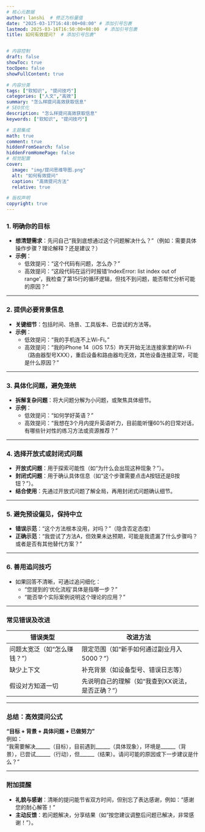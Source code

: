 ```yaml
---
# 核心元数据
author: lanshi  # 修正为标量值
date: "2025-03-17T16:48:00+08:00" # 添加引号包裹
lastmod: 2025-03-16T16:50:00+08:00  # 添加引号包裹
title: 如何有效提问?  # 添加引号包裹"


# 内容控制
draft: false
showToc: true
tocOpen: false
showFullContent: true

# 内容分类
tags: ["软知识", "提问技巧"]
categories: ["人文","高效"]
summary: "怎么样提问高效获取信息"
# SEO优化
description: "怎么样提问高效获取信息"
keywords: ["软知识", "提问技巧"]

# 主题集成
math: true
comment: true
hiddenFromSearch: false
hiddenFromHomePage: false
# 视觉配置
cover:
  image: "img/提问思维导图.png"
  alt: "如何有效提问"
  caption: "高效提问方法"
  relative: true

# 版权声明
copyright: true
---
```



### **1. 明确你的目标**

- **想清楚需求**：先问自己“我到底想通过这个问题解决什么？”（例如：需要具体操作步骤？理论解释？还是建议？）
- **示例**：
  - 低效提问：“这个代码有问题，怎么办？”  
  - 高效提问：“这段代码在运行时报错‘IndexError: list index out of range’，我检查了第15行的循环逻辑，但找不到问题，能否帮忙分析可能的原因？”

---

### **2. 提供必要背景信息**

- **关键细节**：包括时间、场景、工具版本、已尝试的方法等。
- **示例**：
  - 低效提问：“我的手机连不上Wi-Fi。”  
  - 高效提问：“我的iPhone 14（iOS 17.5）昨天开始无法连接家里的Wi-Fi（路由器型号XXX），重启设备和路由器均无效，其他设备连接正常，可能是什么原因？”

---

### **3. 具体化问题，避免笼统**

- **拆解复杂问题**：将大问题分解为小问题，或聚焦具体细节。
- **示例**：
  - 低效提问：“如何学好英语？”  
  - 高效提问：“我想在3个月内提升英语听力，目前能听懂60%的日常对话，有哪些针对性的练习方法或资源推荐？”

---

### **4. 选择开放式或封闭式问题**

- **开放式问题**：用于探索可能性（如“为什么会出现这种现象？”）。
- **封闭式问题**：用于确认具体信息（如“这个步骤需要点击A按钮还是B按钮？”）。
- **结合使用**：先通过开放式问题了解全局，再用封闭式问题确认细节。

---

### **5. 避免预设偏见，保持中立**

- **错误示范**：“这个方法根本没用，对吗？”（隐含否定态度）  
- **正确示范**：“我尝试了方法A，但效果未达预期，可能是我遗漏了什么步骤吗？或者是否有其他替代方案？”

---

### **6. 善用追问技巧**

- 如果回答不清晰，可通过追问细化：
  - “您提到的‘优化流程’具体是指哪一步？”  
  - “能否举个实际案例说明这个理论的应用？”

---

### **常见错误及改进**

| **错误类型**         | **改进方法**                     |
|----------------------|----------------------------------|
| 问题太宽泛（如“怎么赚钱？”） | 限定范围（如“新手如何通过副业月入5000？”） |
| 缺少上下文           | 补充背景（如设备型号、错误日志等） |
| 假设对方知道一切     | 先说明自己的理解（如“我查到XX说法，是否正确？”） |

---

### **总结：高效提问公式**

**“目标 + 背景 + 具体问题 + 已做努力”**  
例如：  
“我需要解决______（目标），目前遇到______（具体现象），环境是______（背景），已尝试______（行动），但______（结果）。请问可能的原因或下一步建议是什么？”

---

### **附加提醒**

- **礼貌与感谢**：清晰的提问能节省双方时间，但别忘了表达感谢，例如：“感谢您的耐心解答！”
- **主动反馈**：若问题解决，分享结果（如“按您建议调整后问题已解决，非常感谢！”）。
